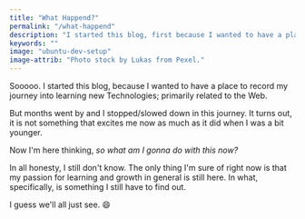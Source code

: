 ```yaml
---
title: "What Happend?"
permalink: "/what-happend"
description: "I started this blog, first because I wanted to have a place to record my journey into learning new Technologies; primarily related to the Web."
keywords: ""
image: "ubuntu-dev-setup"
image-attrib: "Photo stock by Lukas from Pexel."
---
```

<span class="first-letter">S</span>ooooo. I started this blog, because I wanted to have a place to record my journey into learning new Technologies; primarily related to the Web.

But months went by and I stopped/slowed down in this journey. It turns out, it is not something that excites me now as much as it did when I was a bit younger.

Now I'm here thinking, *so what am I gonna do with this now?*

In all honesty, I still don't know. The only thing I'm sure of right now is that my passion for learning and growth in general is still here. In what, specifically, is something I still have to find out.

I guess we'll all just see. :smile: